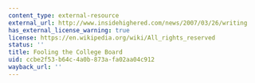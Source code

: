 ```yaml
---
content_type: external-resource
external_url: http://www.insidehighered.com/news/2007/03/26/writing
has_external_license_warning: true
license: https://en.wikipedia.org/wiki/All_rights_reserved
status: ''
title: Fooling the College Board
uid: ccbe2f53-b64c-4a0b-873a-fa02aa04c912
wayback_url: ''
---
```

